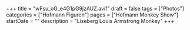 +++
title = "wFsu_oG_e4G1pG9jzAUZ.avif"
draft = false
tags = ["Photos"]
categories = ["Hofmann Figuren"]
pages = ["Hofmann Monkey Show"]
startDate = ""
description = "Liseberg Louis Armstrong Monkey"
+++
